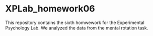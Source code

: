 # XPLab_homework06

This repository contains the sixth homwework for the Experimental Psychology Lab. We analyzed the data from the mental rotation task.
